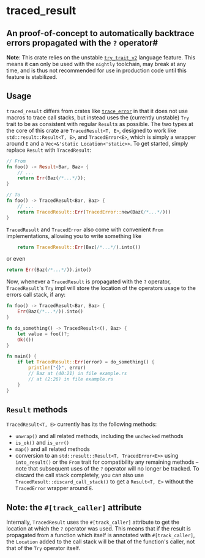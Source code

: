 # traced_result
## An proof-of-concept to automatically backtrace errors propagated with the `?` operator#
**Note**: This crate relies on the unstable [`try_trait_v2`](https://rust-lang.github.io/rfcs/3058-try-trait-v2.html) language feature. This means it can only be used with the `nightly` toolchain, may break at any time, and is thus not recommended for use in production code until this feature is stabilized. 

## Usage 
`traced_result` differs from crates like [`trace_error`](https://crates.io/crates/trace_error) in that it does not use macros to trace call stacks, but instead uses the (currently unstable) `Try` trait to be as consistent with regular `Result`s as possible.
The two types at the core of this crate are `TracedResult<T, E>`, designed to work like `std::result::Result<T, E>`, and `TracedError<E>`, which is simply a wrapper around `E` and a `Vec<&'static Location<'static>>`. To get started, simply replace `Result` with `TracedResult`:

```rust
// From
fn foo() -> Result<Bar, Baz> {
    // ...
    return Err(Baz(/*...*/));
}

// To
fn foo() -> TracedResult<Bar, Baz> {
    // ...
    return TracedResult::Err(TracedError::new(Baz(/*...*/)))
}
```

`TracedResult` and `TracedError` also come with convenient `From` implementations, allowing you to write something like 
```rust
    return TracedResult::Err(Baz(/*...*/).into()) 
```
or even 
```rust
return Err(Baz(/*...*/)).into() 
```

Now, whenever a `TracedResult` is propagated with the `?` operator, `TracedResult`'s `Try` impl will store the location of the operators usage to the errors call stack, if any:

```rust
fn foo() -> TracedResult<Bar, Baz> {
    Err(Baz(/*...*/)).into()
}

fn do_something() -> TracedResult<(), Baz> {
    let value = foo()?; 
    Ok(())
}

fn main() {
    if let TracedResult::Err(error) = do_something() {
        println!("{}", error) 
        // Baz at (40:21) in file example.rs
        // at (2:26) in file example.rs
    }
}

```

## `Result` methods
`TracedResult<T, E>` currently has its the following methods:
- `unwrap()` and all related methods, including the `unchecked` methods
- `is_ok()` and `is_err()` 
- `map()` and all related methods
- conversion to an `std::result::Result<T, TracedError<E>>` using `into_result()` or the `From` trait for compatibility any remaining methods – note that subsequent uses of the `?` operator will no longer be tracked. To discard the call stack completely, you can also use `TracedResult::discard_call_stack()` to get a `Result<T, E>` without the `TracedError` wrapper around `E`.

## Note: the `#[track_caller]` attribute
Internally, `TracedResult` uses the `#[track_caller]` attribute to get the location at which the `?` operator was used. This means that if the result is propagated from a function which itself is annotated with `#[track_caller]`, the `Location` added to the call stack will be that of the function's caller, not that of the `Try` operator itself.